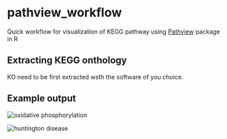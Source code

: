 # pathview_workflow

Quick workflow for visualization of KEGG pathway using [Pathview](https://bioconductor.org/packages/release/bioc/html/pathview.html) package in R

## Extracting KEGG onthology

KO need to be first extracted wsth the software of you choice.

## Example output

![oxidative phosphorylation](github.com/jleluyer/pathview_workflow/03_results/oxidative_phosphorylation.png)

![huntington disease](github.com/jleluyer/pathview_workflow/03_results/huntington_disease_enviro.png)
